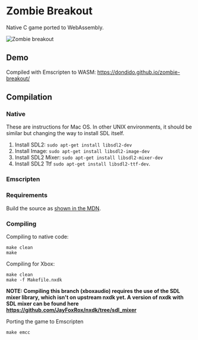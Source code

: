 # Zombie Breakout

Native C game ported to WebAssembly.

![Zombie breakout](zombie-breakout.gif)

## Demo

Compiled with Emscripten to WASM: https://dondido.github.io/zombie-breakout/

## Compilation

### Native

These are instructions for Mac OS. In other UNIX environments, it should be similar but changing the way to install SDL itself.


1. Install SDL2: `sudo apt-get install libsdl2-dev`
2. Install Image: `sudo apt-get install libsdl2-image-dev`
3. Install SDL2 Mixer: `sudo apt-get install libsdl2-mixer-dev`
4. Install SDL2 Ttf `sudo apt-get install libsdl2-ttf-dev`.

### Emscripten

### Requirements

Build the source as [shown in the MDN](https://developer.mozilla.org/en-US/docs/Mozilla/Projects/SpiderMonkey/Build_Documentation).

### Compiling

Compiling to native code:

```
make clean
make
```
Compiling for Xbox:

```
make clean
make -f Makefile.nxdk
```
**NOTE: Compiling this branch (xboxaudio) requires the use of the SDL mixer library, which isn't on upstream nxdk yet. A version of nxdk with SDL mixer can be found here https://github.com/JayFoxRox/nxdk/tree/sdl_mixer**

Porting the game to Emscripten

```
make emcc
```
